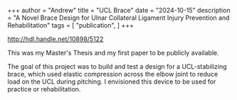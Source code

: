 +++
author = "Andrew"
title = "UCL Brace"
date = "2024-10-15"
description = "A Novel Brace Design for Ulnar Collateral Ligament Injury Prevention and Rehabilitation"
tags = [
    "publication",
]
+++

http://hdl.handle.net/10898/5122

This was my Master's Thesis and my first paper to be publicly available. 

The goal of this project was to build and test a design for a UCL-stabilizing brace, which used elastic compression across the elbow joint to reduce load on the UCL during pitching. I envisioned this device to be used for practice or rehabilitation. 
